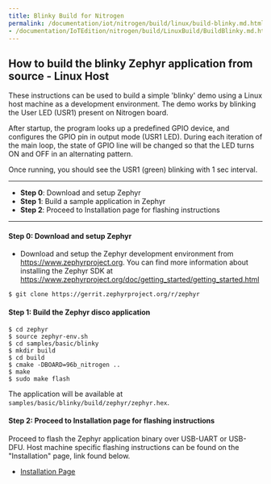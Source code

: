 ```yaml
---
title: Blinky Build for Nitrogen
permalink: /documentation/iot/nitrogen/build/linux/build-blinky.md.html
- /documentation/IoTEdition/nitrogen/build/LinuxBuild/BuildBlinky.md.html
---
```

## How to build the blinky Zephyr application from source - Linux Host

These instructions can be used to build a simple 'blinky' demo using a Linux host machine as a development environment. The demo works by blinking the User LED (USR1) present on Nitrogen board.

After startup, the program looks up a predefined GPIO device, and configures the GPIO pin in output mode (USR1 LED). During each iteration of the main loop, the state of GPIO line will be changed so that the LED turns ON and OFF in an alternating pattern.

Once running, you should see the USR1 (green) blinking with 1 sec interval.

***

- **Step 0**: Download and setup Zephyr
- **Step 1**: Build a sample application in Zephyr
- **Step 2**: Proceed to Installation page for flashing instructions

***

#### **Step 0**: Download and setup Zephyr

- Download and setup the Zephyr development environment from https://www.zephyrproject.org. You can find more information about installing the Zephyr SDK at https://www.zephyrproject.org/doc/getting_started/getting_started.html

```shell
$ git clone https://gerrit.zephyrproject.org/r/zephyr
```

#### **Step 1**: Build the Zephyr disco application

```shell
$ cd zephyr
$ source zephyr-env.sh
$ cd samples/basic/blinky
$ mkdir build
$ cd build
$ cmake -DBOARD=96b_nitrogen ..
$ make
$ sudo make flash
```

The application will be available at ```samples/basic/blinky/build/zephyr/zephyr.hex```.

#### **Step 2**: Proceed to Installation page for flashing instructions

Proceed to flash the Zephyr application binary over USB-UART or USB-DFU. Host machine specific flashing instructions can be found on the "Installation" page, link found below.

- [Installation Page](../../installation/)
